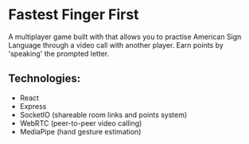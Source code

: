 # Fastest Finger First

A multiplayer game built with that allows you to practise American Sign Language through a video call with another player. Earn points by 'speaking' the prompted letter.

## Technologies:

- React
- Express
- SocketIO (shareable room links and points system)
- WebRTC (peer-to-peer video calling)
- MediaPipe (hand gesture estimation)
